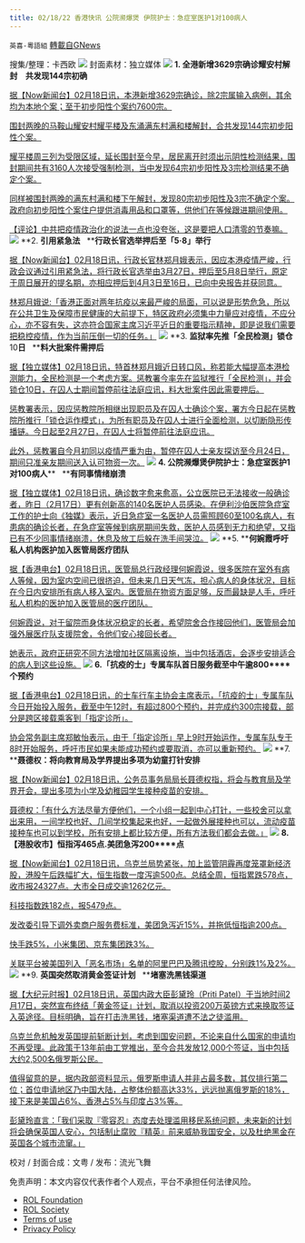 ```yaml
---
title: 02/18/22 香港快讯 公院濒爆煲 伊院护士：急症室医护1对100病人
---
```

`英喜-粵語組` [轉載自GNews](https://gnews.org/zh-hans/2025281/)

搜集/整理：卡西欧
![](https://assets.gnews.org/wp-content/uploads/2022/02/0218fenmian.jpg)
封面素材：独立媒体
![](https://assets.gnews.org/wp-content/uploads/2022/02/2022-02-18-1.png)
**1. ****全港新增****3629****宗确诊****耀安村解封　共发现****144****宗初确**

[据【Now新闻台】02月18日讯，本港新增3629宗确诊，除2宗属输入病例，其余均为本地个案；至于初步阳性个案约7600宗。](https://news.now.com/home/local/player?newsId=466949)

[围封两晚的马鞍山耀安村耀平楼及东涌满东村满和楼解封，合共发现144宗初步阳性个案。](https://news.now.com/home/local/player?newsId=466949)

[耀平楼周三列为受限区域，延长围封至今早，居民离开时须出示阴性检测结果，围封期间共有3160人次接受强制检测，当中发现64宗初步阳性及3宗检测结果不确定个案。](https://news.now.com/home/local/player?newsId=466949)

[同样被围封两晚的满东村满和楼下午解封，发现80宗初步阳性及3宗不确定个案。政府向初步阳性个案住户提供消毒用品和口罩等，供他们在等候跟进期间使用。](https://news.now.com/home/local/player?newsId=466949)

[【评论】中共把疫情政治化的说法一点也没夸张，这是要把人口清零的节奏嘛。](https://news.now.com/home/local/player?newsId=466949)
![](https://assets.gnews.org/wp-content/uploads/2022/02/2022-02-18-2.png)
**2. ****引用紧急法****   ****行政长官选举押后至「****5****‧****8****」举行**

[据【Now新闻台】02月18日讯，行政长官林郑月娥表示，因应本港疫情严峻，行政会议通过引用紧急法，将行政长官选举由3月27日，押后至5月8日举行，原定于周日展开的提名期，亦相应押后到4月3日至16日，已向中央报告并获同意。](https://news.now.com/home/finance/player?newsId=466978)

[林郑月娥说:「香港正面对两年抗疫以来最严峻的局面，可以说是形势危急，所以在公共卫生及保障市民健康的大前提下，特区政府必须集中力量应对疫情，不应分心，亦不容有失，这亦符合国家主席习近平近日的重要指示精神，即是说我们需要把稳控疫情，作为当前压倒一切的任务。」](https://news.now.com/home/finance/player?newsId=466978)
![](https://assets.gnews.org/wp-content/uploads/2022/02/2022-02-18-3.png)
**3. ****监狱率先推「全民检测」锁仓****10****日****   ****料大批案件需押后**

[据【独立媒体】02月18日讯，特首林郑月娥近日转口风，称若能大幅提高本港检测能力，全民检测是一个考虑方案。惩教署今率先在监狱推行「全民检测」，并会锁仓10日，在囚人士期间暂停前往法庭应讯，料大批案件因此需要押后。](https://www.inmediahk.net/node/政經/監獄率先推「全民檢測」鎖倉10日-料大批案件需押後)

[惩教署表示，因应惩教院所相继出现职员及在囚人士确诊个案，署方今日起在惩教院所推行「锁仓运作模式」，为所有职员及在囚人士进行全面检测，以切断隐形传播链。今日起至2月27日，在囚人士将暂停前往法庭应讯。](https://www.inmediahk.net/node/政經/監獄率先推「全民檢測」鎖倉10日-料大批案件需押後)

[此外，惩教署自今月初同以疫情严重为由，暂停在囚人士亲友探访至今月24日，期间只准亲友期间送入认可物资一次。](https://www.inmediahk.net/node/政經/監獄率先推「全民檢測」鎖倉10日-料大批案件需押後)
![](https://assets.gnews.org/wp-content/uploads/2022/02/2022-02-18-4.png)
**4. ****公院濒爆煲****伊院护士：急症室医护****1****对****100****病人****   ****有同事情绪崩溃**

[据【独立媒体】02月18日讯，确诊数字愈来愈高，公立医院已无法接收一般确诊者，昨日（2月17日）更有创新高的140名医护人员感染。在伊利沙伯医院急症室工作的护士向《独媒》表示，近日急症室一名医护人员需照顾60至100名病人，有患病的确诊长者，在急症室等候到病房期间失救，医护人员感到无力和绝望，又指已有不少同事情绪崩溃，休息及放工后躲在洗手间哭泣。](https://www.inmediahk.net/node/政經/公院瀕爆煲-伊院護士：急症室醫護1對100病人-有同事情緒崩潰)
![](https://assets.gnews.org/wp-content/uploads/2022/02/2022-02-18-5.png)
**5. ****何婉霞呼吁私人机构医护加入医管局医疗团队**

[据【香港电台】02月18日讯，医管局总行政经理何婉霞说，很多医院在室外有病人等候，因为室内空间已很挤迫，但未来几日天气冻，担心病人的身体状况，目标在今日内安排所有病人移入室内。医管局在物资方面足够，反而最缺是人手，呼吁私人机构的医护加入医管局的医疗团队。](https://news.rthk.hk/rthk/ch/component/k2/1634500-20220218.htm)

[何婉霞说，对于留院而身体状况稳定的长者，希望院舍合作接回他们，医管局会加强外展医疗队支援院舍，令他们安心接回长者。](https://news.rthk.hk/rthk/ch/component/k2/1634500-20220218.htm)

[她表示，政府正研究不同方法增加社区隔离设施，当中包括酒店，会逐步安排适合的病人到这些设施。](https://news.rthk.hk/rthk/ch/component/k2/1634500-20220218.htm)
![](https://assets.gnews.org/wp-content/uploads/2022/02/2022-02-18-6.png)
**6.****「抗疫的士」专属车队首日服务截至中午逾****800****个预约**

[据【香港电台】02月18日讯，的士车行车主协会主席表示，「抗疫的士」专属车队今日开始投入服务，截至中午12时，有超过800个预约，并完成约300宗接载，部分是跨区接载乘客到「指定诊所」。](https://news.rthk.hk/rthk/ch/component/k2/1634460-20220218.htm)

[协会常务副主席郑敏怡表示，由于「指定诊所」早上9时开始运作，专属车队专于8时开始服务，呼吁市民如果未能成功预约或要取消，亦可以重新预约。](https://news.rthk.hk/rthk/ch/component/k2/1634460-20220218.htm)
![](https://assets.gnews.org/wp-content/uploads/2022/02/2022-02-18-7.png)
**7. ****聂德权：将向教育局及学界提出多项为幼童打针安排**

[据【Now新闻台】02月18日讯，公务员事务局局长聂德权指，将会与教育局及学界开会，提出多项为小学及幼稚园学生接种疫苗的安排。](https://news.now.com/home/local/player?newsId=466899)

[聂德权：「有什么方法尽量方便他们，一个小组一起到中心打针，一些校舍可以拿出来用，一间学校也好、几间学校集起来也好，一起做外展接种也可以，流动疫苗接种车也可以到学校，所有安排上都比较方便，所有方法我们都会去做。」](https://news.now.com/home/local/player?newsId=466899)
![](https://assets.gnews.org/wp-content/uploads/2022/02/2022-02-18-8.png)
**8.****【港股收市】恒指泻****465****点****.****美团急泻****200****点**

[据【Now新闻台】02月18日讯，乌克兰局势紧张，加上监管阴霾再度笼罩新经济股，港股午后跌幅扩大，恒生指数一度泻逾500点。总结全周，恒指累跌578点，收市报24327点。大市全日成交逾1262亿元。](https://news.now.com/home/finance/player?newsId=466966)

[科技指数跌182点，报5479点。](https://news.now.com/home/finance/player?newsId=466966)

[发改委引导下调外卖商户服务费标准，美团急泻近15%，并拖低恒指逾200点。](https://news.now.com/home/finance/player?newsId=466966)

[快手跌5%，小米集团、京东集团跌3%。](https://news.now.com/home/finance/player?newsId=466966)

[关联平台被美国列入「恶名市场」名单的阿里巴巴及腾讯控股，分别跌1%及2%。](https://news.now.com/home/finance/player?newsId=466966)
![](https://assets.gnews.org/wp-content/uploads/2022/02/2022-02-18-9.png)
**9. ****英国突然取消黄金签证计划****   ****堵塞洗黑钱渠道**

[据【大纪元时报】02月18日讯，英国内政大臣彭黛玲（Priti Patel）于当地时间2月17日，突然宣布终结「黄金签证」计划，取消以投资200万英镑方式来换取签证入英途径。目标明确，旨在打击洗黑钱，堵塞渠道遭不法之徒滥用。](https://hk.epochtimes.com/news/2022-02-18/51304835)

[乌克兰危机触发英国提前斩断计划，考虑到国安问题，不论来自什么国家的申请均不再受理。此政策于13年前由工党推出，至今合共发放12,000个签证，当中包括大约2,500名俄罗斯公民。](https://hk.epochtimes.com/news/2022-02-18/51304835)

[值得留意的是，据内政部资料显示，俄罗斯申请人并非占最多数，其仅排行第二位；首位申请地区乃中国大陆，占整体份额高达33%，远远抛离俄罗斯的18%，接下来是美国占6%、香港占5%与印度占3%等。](https://hk.epochtimes.com/news/2022-02-18/51304835)

[彭黛玲直言：「我们采取『零容忍』态度去处理滥用移民系统问题，未来新的计划将会确保英国人安心，包括制止腐败『精英』前来威胁我国安全，以及杜绝黑金在英国各个城市流窜。」](https://hk.epochtimes.com/news/2022-02-18/51304835)

校对 / 封面合成：文粤 / 发布：流光飞舞

 

免责声明：本文内容仅代表作者个人观点，平台不承担任何法律风险。

- [ROL Foundation](https://rolfoundation.org/)
- [ROL Society](https://rolsociety.org/)
- [Terms of use](https://gnews.org/terms-of-use-3/)
- [Privacy Policy](https://gnews.org/privacy-policy/)
